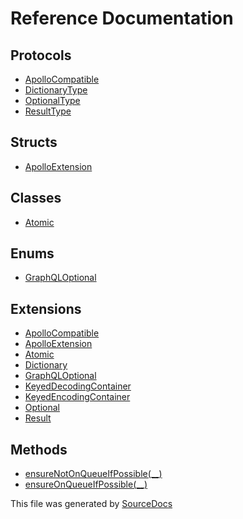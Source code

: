 # Reference Documentation

## Protocols

-   [ApolloCompatible](protocols/ApolloCompatible/)
-   [DictionaryType](protocols/DictionaryType/)
-   [OptionalType](protocols/OptionalType/)
-   [ResultType](protocols/ResultType/)

## Structs

-   [ApolloExtension](structs/ApolloExtension/)

## Classes

-   [Atomic](classes/Atomic/)

## Enums

-   [GraphQLOptional](enums/GraphQLOptional/)

## Extensions

-   [ApolloCompatible](extensions/ApolloCompatible/)
-   [ApolloExtension](extensions/ApolloExtension/)
-   [Atomic](extensions/Atomic/)
-   [Dictionary](extensions/Dictionary/)
-   [GraphQLOptional](extensions/GraphQLOptional/)
-   [KeyedDecodingContainer](extensions/KeyedDecodingContainer/)
-   [KeyedEncodingContainer](extensions/KeyedEncodingContainer/)
-   [Optional](extensions/Optional/)
-   [Result](extensions/Result/)

## Methods

-   [ensureNotOnQueueIfPossible(__)](methods/ensureNotOnQueueIfPossible(__)/)
-   [ensureOnQueueIfPossible(__)](methods/ensureOnQueueIfPossible(__)/)

This file was generated by [SourceDocs](https://github.com/eneko/SourceDocs)